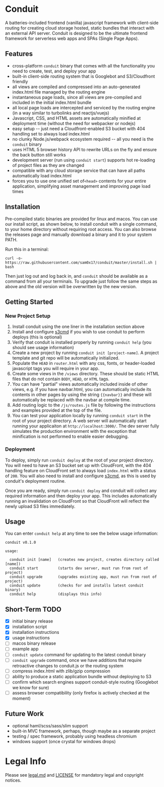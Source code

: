 # Conduit

A batteries-included frontend (vanilla) javascript framework with client-side routing for
creating cloud storage hosted, static bundles that interact with an external API server.
Conduit is designed to be the ultimate frontend framework for serverless web apps and SPAs
(Single Page Apps).

## Features

* cross-platform `conduit` binary that comes with all the functionality you need to create, test, and deploy your app
* built-in client-side routing system that is Googlebot and S3/Cloudfront friendly
* all views are compiled and compressed into an auto-generated index.html file managed by the routing engine
* instantaneous page loads, since all views are pre-compiled and included in the initial index.html bundle
* all local page loads are intercepted and serviced by the routing engine (in a way similar to turbolinks and reactjs/vuejs)
* Javascript, CSS, and HTML assets are automatically minified at deployment time (without the need for webpacker or nodejs)
* easy setup -- just need a Cloudfront-enabled S3 bucket with 404 handling set to always load index.html
* no clunky Node.js/webpack ecosystem required -- all you need is the `conduit` binary
* uses HTML 5 browser history API to rewrite URLs on the fly and ensure the back button still works
* development server (run using `conduit start`) supports hot re-loading of project files as they are changed
* compatible with any cloud storage service that can have all paths automatically load index.html
* forces you to use one unified set of`<head>` contents for your entire application, simplifying asset management and improving page load times

## Installation

Pre-compiled static binaries are provided for linux and macos. You can use our install script, as shown below,
to install conduit with a single command, to your home directory without requiring root access. You can also
browse the releases page and manually download a binary and it to your system PATH.

Run this in a terminal:
```
curl -o- https://raw.githubusercontent.com/sam0x17/conduit/master/install.sh | bash
```
Then just log out and log back in, and `conduit` should be available as a command from all your terminals.
To upgrade just follow the same steps as above and the old version will be overwritten by the new version.

## Getting Started

### New Project Setup
1. Install conduit using the one liner in the installation section above
2. Install and configure [s3cmd](https://github.com/s3tools/s3cmd) if you wish to use conduit to perform deploys (this is optional)
3. Verify that conduit is installed properly by running `conduit help` (you should see usage information)
4. Create a new project by running `conduit init [project-name]`. A project template and git repo will be automatically initialized.
5. Populate the `HEAD` in `router.html` with any css, fonts, or header-loaded javascript tags you will require in your app.
6. Create some views in the `/views` directory. These should be static HTML files that do not contain `BODY`, `HEAD`, or `HTML` tags.
7. You can have "partial" views automatically included inside of other views, e.g. if you have navbar.html, you can automatically include
   its contents in other pages by using the string `{{navbar}}` and these will automatically be replaced with the navbar at compile time.
8. Add routing logic to the `/js/routes.js` file by following the instructions and examples provided at the top of the file.
9. You can test your application locally by running `conduit start` in the root of your project directory. A web server will
   automatically start running your applicaiton at `http://localhost:3000/`. The dev server fully
   simulates the production environment with the exception that minification is not performed to enable easier debugging.

### Deployment
To deploy, simply run `conduit deploy` at the root of your project directory. You will need to have an S3 bucket set up with CloudFront,
with the 404 handling feature on CloudFront set to always load `index.html` with a status of `200`. You will also need to install and
configure [s3cmd](https://github.com/s3tools/s3cmd), as this is used by conduit's deployment routine.

Once you are ready, simply run `conduit deploy` and conduit will collect any required information and then deploy your app. This includes
automatically running an invalidation on CloudFront so that CloudFront will reflect the newly upload S3 files immediately.

## Usage

You can enter `conduit help` at any time to see the below usage information:
```
conduit v0.1.0

usage:

  conduit init [name]   (creates new project, creates directory called [name])
  conduit start         (starts dev server, must run from root of project)
  conduit upgrade       (upgrades existing app, must run from root of project)
  conduit update        (checks for and installs latest conduit binary)
  conduit help          (displays this info)
```

## Short-Term TODO

- [x] initial binary release
- [x] installation script
- [x] installation instructions
- [x] usage instructions
- [ ] macos binary release
- [ ] example app
- [ ] `conduit update` command for updating to the latest conduit binary
- [ ] `conduit upgrade` command, once we have additions that require retroactive changes to conduit.js or the routing system
- [ ] compress index.html with zlib/gzip compression
- [ ] ability to produce a static application bundle without deploying to S3
- [ ] confirm which search engines support conduit-style routing (Googlebot we know for sure)
- [ ] assess browser compatibility (only firefox is actively checked at the moment)

## Future Work

* optional haml/scss/sass/slim support
* built-in MVC framework, perhaps, though maybe as a separate project
* testing / spec framework, probably using headless chromium
* windows support (once crystal for windows drops)

# Legal Info

Please see [legal.md](legal.md) and [LICENSE](LICENSE) for mandatory legal and copyright notices.

